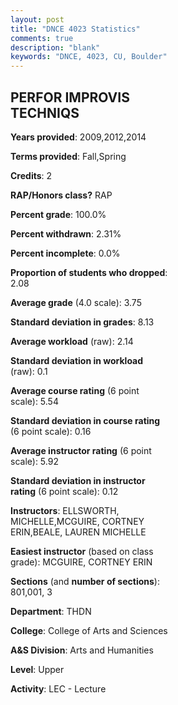 ```yaml
---
layout: post
title: "DNCE 4023 Statistics"
comments: true
description: "blank"
keywords: "DNCE, 4023, CU, Boulder"
--- 
```

<head>
<script src="https://ajax.googleapis.com/ajax/libs/jquery/2.1.3/jquery.min.js"></script>
<script src="https://dl.dropboxusercontent.com/s/pc42nxpaw1ea4o9/highcharts.js?dl=0"></script>
<!-- <script src="../assets/js/highcharts.js"></script> -->
<style type="text/css">@font-face {
	font-family: "Bebas Neue";
	src: url(https://www.filehosting.org/file/details/544349/BebasNeue%20Regular.otf) format("opentype");
	}
	h1.Bebas { 
		font-family: "Bebas Neue", Verdana, Tahoma;
	}
</style>
</head>
<body>
	<div id="container" style="float: right; width: 45%; height: 88%; margin-left: 2.5%; margin-right: 2.5%;"></div>
	<script language="JavaScript">
		$(document).ready(function() {
		var chart = {type: 'column'};
		var title = {text: 'Grade Distribution'};
		var xAxis = {categories: ['A','B','C','D','F'],crosshair: true};
		var yAxis = {min: 0,title: {text: 'Percentage'}};
		var tooltip = {headerFormat: '<center><b><span style="font-size:20px">{point.key}</span></b></center>',
		               pointFormat: '<td style="padding:0"><b>{point.y:.1f}%</b></td>',
		               footerFormat: '</table>',shared: true,useHTML: true};
		var plotOptions = {column: {pointPadding: 0.0,borderWidth: 0}};  
		var credits = {enabled: false};var series= [{name: 'Percent',data: [82.98,17.02,0.0,0.0,0.0,]}];
		var json = {};
		json.chart = chart;
		json.title = title;
		json.tooltip = tooltip;
		json.xAxis = xAxis;
		json.yAxis = yAxis;  
		json.series = series;
		json.plotOptions = plotOptions;  
		json.credits = credits;
		$('#container').highcharts(json);
	});
	</script>
</body>
			   
## PERFOR IMPROVIS TECHNIQS

**Years provided**: 2009,2012,2014

**Terms provided**: Fall,Spring

**Credits**: 2

**RAP/Honors class?** RAP

**Percent grade**: 100.0%

**Percent withdrawn**: 2.31%

**Percent incomplete**: 0.0%

**Proportion of students who dropped**: 2.08

**Average grade** (4.0 scale): 3.75

**Standard deviation in grades**: 8.13

**Average workload** (raw): 2.14

**Standard deviation in workload** (raw): 0.1

**Average course rating** (6 point scale): 5.54

**Standard deviation in course rating** (6 point scale): 0.16

**Average instructor rating** (6 point scale): 5.92

**Standard deviation in instructor rating** (6 point scale): 0.12

**Instructors**: ELLSWORTH, MICHELLE,MCGUIRE, CORTNEY ERIN,BEALE, LAUREN MICHELLE

**Easiest instructor** (based on class grade): MCGUIRE, CORTNEY ERIN

**Sections** (and **number of sections**): 801,001, 3

**Department**: THDN

**College**: College of Arts and Sciences

**A&S Division**: Arts and Humanities

**Level**: Upper

**Activity**: LEC - Lecture